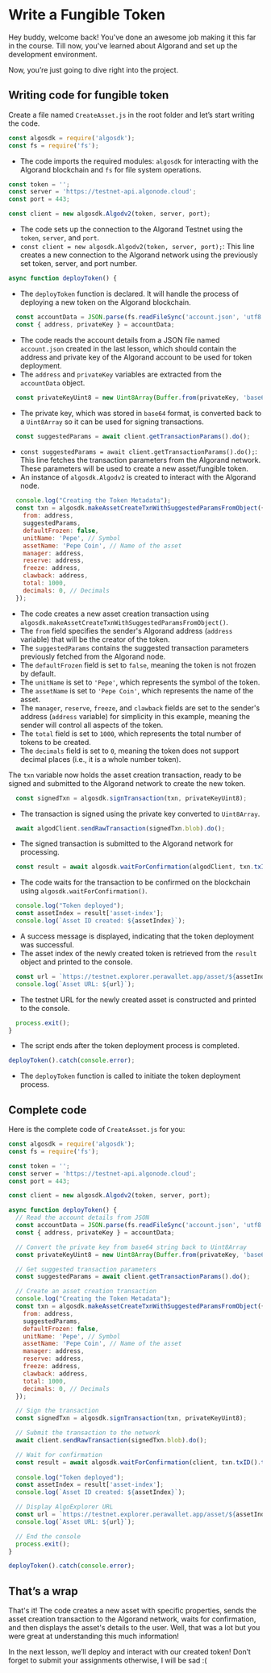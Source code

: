 # Write a Fungible Token

Hey buddy, welcome back! You've done an awesome job making it this far in the course. Till now, you've learned about Algorand and set up the development environment.

Now, you’re just going to dive right into the project.

## Writing code for fungible token

Create a file named `CreateAsset.js` in the root folder and let’s start writing the code.

```jsx
const algosdk = require('algosdk');
const fs = require('fs');
```

- The code imports the required modules: `algosdk` for interacting with the Algorand blockchain and `fs` for file system operations.

```jsx
const token = '';
const server = 'https://testnet-api.algonode.cloud';
const port = 443;

const client = new algosdk.Algodv2(token, server, port);
```

- The code sets up the connection to the Algorand Testnet using the `token`, `server`, and `port`.
- `const client = new algosdk.Algodv2(token, server, port);`: This line creates a new connection to the Algorand network using the previously set token, server, and port number.

```jsx
async function deployToken() {
```

- The `deployToken` function is declared. It will handle the process of deploying a new token on the Algorand blockchain.

```jsx
  const accountData = JSON.parse(fs.readFileSync('account.json', 'utf8'));
  const { address, privateKey } = accountData;
```

- The code reads the account details from a JSON file named `account.json` created in the last lesson, which should contain the address and private key of the Algorand account to be used for token deployment.
- The `address` and `privateKey` variables are extracted from the `accountData` object.

```jsx
  const privateKeyUint8 = new Uint8Array(Buffer.from(privateKey, 'base64'));
```

- The private key, which was stored in `base64` format, is converted back to a `Uint8Array` so it can be used for signing transactions.

```jsx
  const suggestedParams = await client.getTransactionParams().do();
```

- `const suggestedParams = await client.getTransactionParams().do();`: This line fetches the transaction parameters from the Algorand network. These parameters will be used to create a new asset/fungible token.
- An instance of `algosdk.Algodv2` is created to interact with the Algorand node.

```jsx
  console.log("Creating the Token Metadata");
  const txn = algosdk.makeAssetCreateTxnWithSuggestedParamsFromObject({
    from: address,
    suggestedParams,
    defaultFrozen: false,
    unitName: 'Pepe', // Symbol
    assetName: 'Pepe Coin', // Name of the asset
    manager: address,
    reserve: address,
    freeze: address,
    clawback: address,
    total: 1000,
    decimals: 0, // Decimals
  });
```

- The code creates a new asset creation transaction using `algosdk.makeAssetCreateTxnWithSuggestedParamsFromObject()`.
- The `from` field specifies the sender's Algorand address (`address` variable) that will be the creator of the token.
- The `suggestedParams` contains the suggested transaction parameters previously fetched from the Algorand node.
- The `defaultFrozen` field is set to `false`, meaning the token is not frozen by default.
- The `unitName` is set to `'Pepe'`, which represents the symbol of the token.
- The `assetName` is set to `'Pepe Coin'`, which represents the name of the asset.
- The `manager`, `reserve`, `freeze`, and `clawback` fields are set to the sender's address (`address` variable) for simplicity in this example, meaning the sender will control all aspects of the token.
- The `total` field is set to `1000`, which represents the total number of tokens to be created.
- The `decimals` field is set to `0`, meaning the token does not support decimal places (i.e., it is a whole number token).

The `txn` variable now holds the asset creation transaction, ready to be signed and submitted to the Algorand network to create the new token.

```jsx
  const signedTxn = algosdk.signTransaction(txn, privateKeyUint8);
```

- The transaction is signed using the private key converted to `Uint8Array`.

```jsx
  await algodClient.sendRawTransaction(signedTxn.blob).do();
```

- The signed transaction is submitted to the Algorand network for processing.

```jsx
  const result = await algosdk.waitForConfirmation(algodClient, txn.txID().toString(), 3);

```

- The code waits for the transaction to be confirmed on the blockchain using `algosdk.waitForConfirmation()`.

```jsx
  console.log("Token deployed");
  const assetIndex = result['asset-index'];
  console.log(`Asset ID created: ${assetIndex}`);
```

- A success message is displayed, indicating that the token deployment was successful.
- The asset index of the newly created token is retrieved from the `result` object and printed to the console.

```jsx
  const url = `https://testnet.explorer.perawallet.app/asset/${assetIndex}`;
  console.log(`Asset URL: ${url}`);
```

- The testnet URL for the newly created asset is constructed and printed to the console.

```jsx
  process.exit();
}
```

- The script ends after the token deployment process is completed.

```jsx
deployToken().catch(console.error);
```

- The `deployToken` function is called to initiate the token deployment process.

## Complete code

Here is the complete code of `CreateAsset.js` for you:

```jsx
const algosdk = require('algosdk');
const fs = require('fs');

const token = '';
const server = 'https://testnet-api.algonode.cloud';
const port = 443;

const client = new algosdk.Algodv2(token, server, port);

async function deployToken() {
  // Read the account details from JSON
  const accountData = JSON.parse(fs.readFileSync('account.json', 'utf8'));
  const { address, privateKey } = accountData;

  // Convert the private key from base64 string back to Uint8Array
  const privateKeyUint8 = new Uint8Array(Buffer.from(privateKey, 'base64'));

  // Get suggested transaction parameters
  const suggestedParams = await client.getTransactionParams().do();

  // Create an asset creation transaction
  console.log("Creating the Token Metadata");
  const txn = algosdk.makeAssetCreateTxnWithSuggestedParamsFromObject({
    from: address,
    suggestedParams,
    defaultFrozen: false,
    unitName: 'Pepe', // Symbol
    assetName: 'Pepe Coin', // Name of the asset
    manager: address,
    reserve: address,
    freeze: address,
    clawback: address,
    total: 1000,
    decimals: 0, // Decimals
  });

  // Sign the transaction
  const signedTxn = algosdk.signTransaction(txn, privateKeyUint8);

  // Submit the transaction to the network
  await client.sendRawTransaction(signedTxn.blob).do();

  // Wait for confirmation
  const result = await algosdk.waitForConfirmation(client, txn.txID().toString(), 3);
  
  console.log("Token deployed");
  const assetIndex = result['asset-index'];
  console.log(`Asset ID created: ${assetIndex}`);

  // Display AlgoExplorer URL
  const url = `https://testnet.explorer.perawallet.app/asset/${assetIndex}`;
  console.log(`Asset URL: ${url}`);

  // End the console
  process.exit();
}

deployToken().catch(console.error);
```

## That’s a wrap

That's it! The code creates a new asset with specific properties, sends the asset creation transaction to the Algorand network, waits for confirmation, and then displays the asset's details to the user. Well, that was a lot but you were great at understanding this much information!

In the next lesson, we’ll deploy and interact with our created token! Don’t forget to submit your assignments otherwise, I will be sad :(